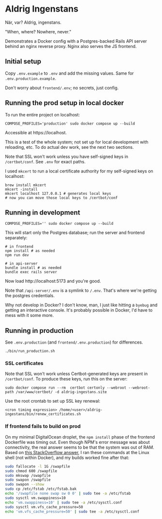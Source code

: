# Aldrig Ingenstans

När, var? Aldrig, ingenstans.

"When, where? Nowhere, never."

Demonstrates a Docker config with a Postgres-backed Rails API server behind an
nginx reverse proxy. Nginx also serves the JS frontend.

## Initial setup

Copy `.env.example` to `.env` and add the missing values. Same for
`.env.production.example`.

Don't worry about `frontend/.env`; no secrets, just config.

## Running the prod setup in local docker

To run the entire project on localhost:

```
COMPOSE_PROFILES='production' sudo docker compose up --build
```

Accessible at https://localhost.

This is a test of the whole system; not set up for local development with
reloading, etc. To do actual dev work, see the next two sections.

Note that SSL won't work unless you have self-signed keys in `/certbot/conf`.
See `.env` for exact paths.

I used `mkcert` to run a local certificate authority for my self-signed keys on
localhost:

```
brew install mkcert
mkcert -install
mkcert localhost 127.0.0.1 # generates local keys
# now you can move those local keys to /certbot/conf
```

## Running in development

```
COMPOSE_PROFILES='' sudo docker compose up --build
```

This will start only the Postgres database; run the server and frontend
separately:

```
# in frontend
npm install # as needed
npm run dev

# in api-server
bundle install # as needed
bundle exec rails server
```

Now load http://localhost:5173 and you're good.

Note that `/api-server/.env` is a symlink to `/.env`. That's where we're getting
the postgres credentials.

Why not develop in Docker? I don't know, man, I just like hitting a `byebug` and
getting an interactive console. It's probably possible in Docker, I'd have to
mess with it some more.

## Running in production

See `.env.production` (and `frontend/.env.production`) for differences.

```
./bin/run_production.sh
```

### SSL certificates

Note that SSL won't work unless Certbot-generated keys are present in
`/certbot/conf`. To produce these keys, run this on the server:

```
sudo docker compose run --rm  certbot certonly --webroot --webroot-path /var/www/certbot/ -d aldrig-ingestans.site
```

Use the root crontab to set up SSL key renewal:
```
<cron timing expression> /home/<user>/aldrig-ingestans/bin/renew_certificates.sh
```

### If frontend fails to build on prod

On my minimal DigitalOcean droplet, the `npm install` phase of the frontend
Dockerfile was timing out. Even though NPM's error message was about
connectivity, the real answer seems to be that the system was out of RAM.
Based on [this StackOverflow answer](https://stackoverflow.com/questions/49228066/npm-install-via-digital-ocean-gets-killed),
I ran these commands at the Linux shell (not within Docker), and my builds
worked fine after that:

```sh
sudo fallocate -l 1G /swapfile
sudo chmod 600 /swapfile
sudo mkswap /swapfile
sudo swapon /swapfile
sudo swapon --show
sudo cp /etc/fstab /etc/fstab.bak
echo '/swapfile none swap sw 0 0' | sudo tee -a /etc/fstab
sudo sysctl vm.swappiness=10
echo 'vm.swappiness=10' | sudo tee -a /etc/sysctl.conf
sudo sysctl vm.vfs_cache_pressure=50
echo 'vm.vfs_cache_pressure=50' | sudo tee -a /etc/sysctl.conf
```
